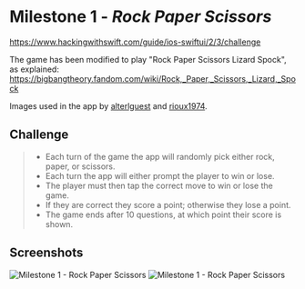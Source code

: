 # Milestone 1 - *Rock Paper Scissors*
https://www.hackingwithswift.com/guide/ios-swiftui/2/3/challenge

The game has been modified to play "Rock Paper Scissors Lizard Spock", as explained:<br>
https://bigbangtheory.fandom.com/wiki/Rock,_Paper,_Scissors,_Lizard,_Spock

Images used in the app by [alterlguest](https://favpng.com/png_view/scissors-rock-paper-scissors-rock-paper-scissors-lizard-spock-logo-png/2dL21Kbu) and [rioux1974](https://favpng.com/png_view/thumbs-up-thumb-signal-drawing-clip-art-png/Rtr7e2m1).



## Challenge

  >- Each turn of the game the app will randomly pick either rock, paper, or scissors.
  >- Each turn the app will either prompt the player to win or lose.
  >- The player must then tap the correct move to win or lose the game.
  >- If they are correct they score a point; otherwise they lose a point.
  >- The game ends after 10 questions, at which point their score is shown.

## Screenshots

![Milestone 1 - Rock Paper Scissors](https://github.com/solitaryewe/100-Days-of-SwiftUI/blob/main/Milestone-01/Screenshots/Milestone1a-large.png)
![Milestone 1 - Rock Paper Scissors](https://github.com/solitaryewe/100-Days-of-SwiftUI/blob/main/Milestone-01/Screenshots/Milestone1b-large.png)
